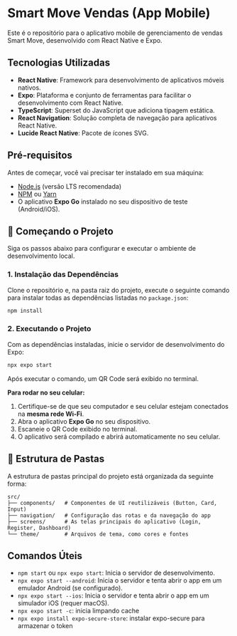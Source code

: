 # Smart Move Vendas (App Mobile)

Este é o repositório para o aplicativo mobile de gerenciamento de vendas Smart Move, desenvolvido com React Native e Expo.

## Tecnologias Utilizadas

- **React Native**: Framework para desenvolvimento de aplicativos móveis nativos.
- **Expo**: Plataforma e conjunto de ferramentas para facilitar o desenvolvimento com React Native.
- **TypeScript**: Superset do JavaScript que adiciona tipagem estática.
- **React Navigation**: Solução completa de navegação para aplicativos React Native.
- **Lucide React Native**: Pacote de ícones SVG.

## Pré-requisitos

Antes de começar, você vai precisar ter instalado em sua máquina:
- [Node.js](https://nodejs.org/en/) (versão LTS recomendada)
- [NPM](https://www.npmjs.com/) ou [Yarn](https://yarnpkg.com/)
- O aplicativo **Expo Go** instalado no seu dispositivo de teste (Android/iOS).

## 🚀 Começando o Projeto

Siga os passos abaixo para configurar e executar o ambiente de desenvolvimento local.

### 1. Instalação das Dependências

Clone o repositório e, na pasta raiz do projeto, execute o seguinte comando para instalar todas as dependências listadas no `package.json`:

```bash
npm install
```

### 2. Executando o Projeto

Com as dependências instaladas, inicie o servidor de desenvolvimento do Expo:

```bash
npx expo start
```

Após executar o comando, um QR Code será exibido no terminal.

**Para rodar no seu celular:**
1.  Certifique-se de que seu computador e seu celular estejam conectados na **mesma rede Wi-Fi**.
2.  Abra o aplicativo **Expo Go** no seu dispositivo.
3.  Escaneie o QR Code exibido no terminal.
4.  O aplicativo será compilado e abrirá automaticamente no seu celular.

## 📂 Estrutura de Pastas

A estrutura de pastas principal do projeto está organizada da seguinte forma:

```
src/
├── components/   # Componentes de UI reutilizáveis (Button, Card, Input)
├── navigation/   # Configuração das rotas e da navegação do app
├── screens/      # As telas principais do aplicativo (Login, Register, Dashboard)
└── theme/        # Arquivos de tema, como cores e fontes
```

## Comandos Úteis

- `npm start` ou `npx expo start`: Inicia o servidor de desenvolvimento.
- `npx expo start --android`: Inicia o servidor e tenta abrir o app em um emulador Android (se configurado).
- `npx expo start --ios`: Inicia o servidor e tenta abrir o app em um simulador iOS (requer macOS).
- `npx expo start -c`: inicia limpando cache
- `npx expo install expo-secure-store`: instalar expo-secure para armazenar o token
